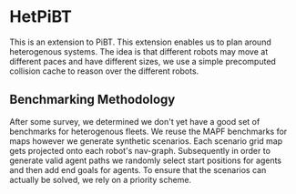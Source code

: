 # HetPiBT

This is an extension to PiBT. This extension enables us to plan around heterogenous systems.
The idea is that different robots may move at different paces and have different sizes, we use a simple
precomputed collision cache to reason over the different robots.

## Benchmarking Methodology

After some survey, we determined we don't yet have a good set of benchmarks for heterogenous fleets. We reuse the MAPF
benchmarks for maps however we generate synthetic scenarios. Each scenario grid map gets projected onto each robot's nav-graph.
Subsequently in order to generate valid agent paths we randomly select start positions for agents and then add end goals for agents.
To ensure that the scenarios can actually be solved, we rely on a priority scheme. 